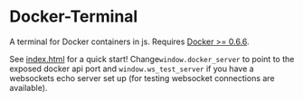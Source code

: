 Docker-Terminal
===============

A terminal for Docker containers in js. Requires [Docker >= 0.6.6](http://blog.docker.io/2013/08/websockets-dockerfile-upgrade-better-registry-support-expert-mode-and-more/#websocket_support).

See [index.html](https://github.com/aidanhs/Docker-Terminal/blob/master/index.html) for a quick start! Change`window.docker_server` to point to the exposed docker api port and `window.ws_test_server` if you have a websockets echo server set up (for testing websocket connections are available).
